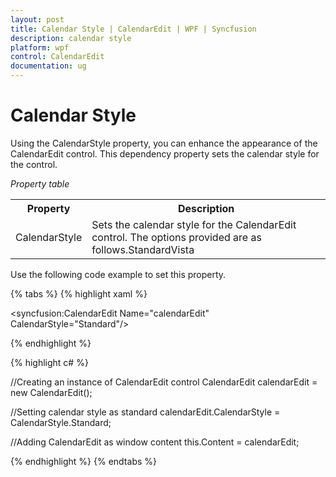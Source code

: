 ```yaml
---
layout: post
title: Calendar Style | CalendarEdit | WPF | Syncfusion
description: calendar style
platform: wpf
control: CalendarEdit
documentation: ug
---
```


# Calendar Style

Using the CalendarStyle property, you can enhance the appearance of the CalendarEdit control. This dependency property sets the calendar style for the control. 

_Property table_

<table>
<tr>
<th>
Property</th><th>
Description</th></tr>
<tr>
<td>
CalendarStyle</td><td>
Sets the calendar style for the CalendarEdit control. The options provided are as follows.StandardVista</td></tr>
</table>
Use the following code example to set this property.

{% tabs %}
{% highlight xaml %}

<!-- Adding calendar with calendar style as standard -->
<syncfusion:CalendarEdit Name="calendarEdit" CalendarStyle="Standard"/>

{% endhighlight %}


{% highlight c# %}

//Creating an instance of CalendarEdit control
CalendarEdit calendarEdit = new CalendarEdit();

//Setting calendar style as standard
calendarEdit.CalendarStyle = CalendarStyle.Standard;

//Adding CalendarEdit as window content
this.Content = calendarEdit;

{% endhighlight %}
{% endtabs %}